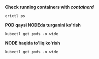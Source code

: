 **Check running containers with _containerd_**
    
    crictl ps

**POD qaysi NODEda turganini ko'rish**

    kubectl get pods -o wide

**NODE haqida to'liq ko'rish**

    kubectl get pods -o wide
